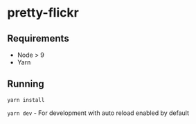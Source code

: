 # pretty-flickr

## Requirements

* Node > 9
* Yarn

## Running

`yarn install`

`yarn dev` - For development with auto reload enabled by default
